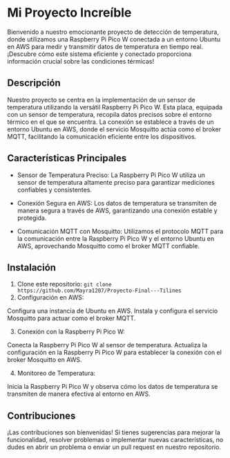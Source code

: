 # Mi Proyecto Increíble

Bienvenido a nuestro emocionante proyecto de detección de temperatura, donde utilizamos una Raspberry Pi Pico W conectada a un entorno Ubuntu en AWS para medir y transmitir datos de temperatura en tiempo real. ¡Descubre cómo este sistema eficiente y conectado proporciona información crucial sobre las condiciones térmicas!

## Descripción

Nuestro proyecto se centra en la implementación de un sensor de temperatura utilizando la versátil Raspberry Pi Pico W. Esta placa, equipada con un sensor de temperatura, recopila datos precisos sobre el entorno térmico en el que se encuentra. La conexión se establece a través de un entorno Ubuntu en AWS, donde el servicio Mosquitto actúa como el broker MQTT, facilitando la comunicación eficiente entre los dispositivos.
## Características Principales

- Sensor de Temperatura Preciso: La Raspberry Pi Pico W utiliza un sensor de temperatura altamente preciso para garantizar mediciones confiables y consistentes.

- Conexión Segura en AWS: Los datos de temperatura se transmiten de manera segura a través de AWS, garantizando una conexión estable y protegida.

- Comunicación MQTT con Mosquitto: Utilizamos el protocolo MQTT para la comunicación entre la Raspberry Pi Pico W y el entorno Ubuntu en AWS, aprovechando Mosquitto como el broker MQTT confiable.

## Instalación

1. Clone este repositorio: `git clone https://github.com/Mayra1207/Proyecto-Final---Tilines`
2. Configuración en AWS:

  Configura una instancia de Ubuntu en AWS.
  Instala y configura el servicio Mosquitto para actuar como el broker MQTT.

3. Conexión con la Raspberry Pi Pico W:

  Conecta la Raspberry Pi Pico W al sensor de temperatura.
  Actualiza la configuración en la Raspberry Pi Pico W para establecer la conexión con el broker Mosquitto en AWS.

4. Monitoreo de Temperatura:

  Inicia la Raspberry Pi Pico W y observa cómo los datos de temperatura se transmiten de manera efectiva al entorno en AWS.

## Contribuciones

¡Las contribuciones son bienvenidas! Si tienes sugerencias para mejorar la funcionalidad, resolver problemas o implementar nuevas características, no dudes en abrir un problema o enviar un pull request en nuestro repositorio.

